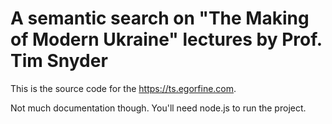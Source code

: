 # A semantic search on "The Making of Modern Ukraine" lectures by Prof. Tim Snyder

This is the source code for the https://ts.egorfine.com.

Not much documentation though. You'll need node.js to run the project.
